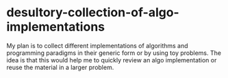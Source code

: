 # desultory-collection-of-algo-implementations

My plan is to collect different implementations of algorithms and programming paradigms in their generic form or by using toy problems. The idea is that this would help me to quickly review an algo implementation or reuse the material in a larger problem.
